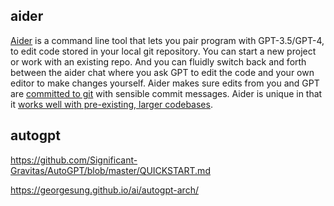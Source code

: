 ---
---

## aider


[Aider](https://aider.chat/) is a command line tool that lets you pair program with GPT-3.5/GPT-4, to edit code stored in your local git repository. You can start a new project or work with an existing repo. And you can fluidly switch back and forth between the aider chat where you ask GPT to edit the code and your own editor to make changes yourself. Aider makes sure edits from you and GPT are [committed to git](https://aider.chat/docs/faq.html#how-does-aider-use-git) with sensible commit messages. Aider is unique in that it [works well with pre-existing, larger codebases](https://aider.chat/docs/ctags.html).


## autogpt

https://github.com/Significant-Gravitas/AutoGPT/blob/master/QUICKSTART.md

https://georgesung.github.io/ai/autogpt-arch/